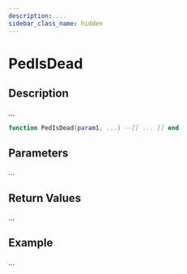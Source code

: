```yaml
---
description: ...
sidebar_class_name: hidden
---
```


# PedIsDead

## Description

...

```lua
function PedIsDead(param1, ...) --[[ ... ]] end
```

## Parameters

...

## Return Values

...

## Example

...

